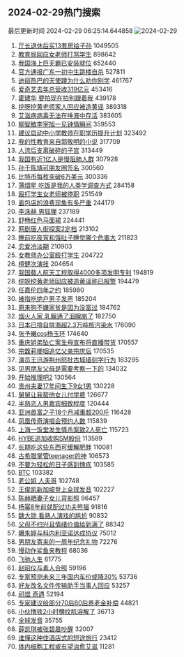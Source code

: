 ## 2024-02-29热门搜索 
最后更新时间 2024-02-29 06:25:14.644858 
![2024-02-29](https://imgs-storage.s3.us-east-005.backblazeb2.com/20240229/2024-02-29.png?versionId=4_z8fbbed132d73df8689c40f13_f103b1d8c3b90d60f_d20240228_m222514_c005_v0501005_t0055_u01709159114599) 
1. [厅长退休后买13套房给子孙](https://s.weibo.com/weibo?q=%23%E5%8E%85%E9%95%BF%E9%80%80%E4%BC%91%E5%90%8E%E4%B9%B013%E5%A5%97%E6%88%BF%E7%BB%99%E5%AD%90%E5%AD%99%23&t=31&band_rank=1&Refer=top) 1049505
1. [教育局回应女老师打骂学生](https://s.weibo.com/weibo?q=%23%E6%95%99%E8%82%B2%E5%B1%80%E5%9B%9E%E5%BA%94%E5%A5%B3%E8%80%81%E5%B8%88%E6%89%93%E9%AA%82%E5%AD%A6%E7%94%9F%23&t=31&band_rank=2&Refer=top) 898642
1. [我国海上巨无霸已安装就位](https://s.weibo.com/weibo?q=%23%E6%88%91%E5%9B%BD%E6%B5%B7%E4%B8%8A%E5%B7%A8%E6%97%A0%E9%9C%B8%E5%B7%B2%E5%AE%89%E8%A3%85%E5%B0%B1%E4%BD%8D%23&t=31&band_rank=3&Refer=top) 652440
1. [官方通报广东一初中生跳楼自杀](https://s.weibo.com/weibo?q=%23%E5%AE%98%E6%96%B9%E9%80%9A%E6%8A%A5%E5%B9%BF%E4%B8%9C%E4%B8%80%E5%88%9D%E4%B8%AD%E7%94%9F%E8%B7%B3%E6%A5%BC%E8%87%AA%E6%9D%80%23&t=31&band_rank=4&Refer=top) 527811
1. [迪丽热巴的天使蹲为什么劝你别学](https://s.weibo.com/weibo?q=%23%E8%BF%AA%E4%B8%BD%E7%83%AD%E5%B7%B4%E7%9A%84%E5%A4%A9%E4%BD%BF%E8%B9%B2%E4%B8%BA%E4%BB%80%E4%B9%88%E5%8A%9D%E4%BD%A0%E5%88%AB%E5%AD%A6%23&t=31&band_rank=5&Refer=top) 461767
1. [爱奇艺去年总营收319亿元](https://s.weibo.com/weibo?q=%23%E7%88%B1%E5%A5%87%E8%89%BA%E5%8E%BB%E5%B9%B4%E6%80%BB%E8%90%A5%E6%94%B6319%E4%BA%BF%E5%85%83%23&t=31&band_rank=6&Refer=top) 453416
1. [霍建华 要拍现在拍别跟着我](https://s.weibo.com/weibo?q=%E9%9C%8D%E5%BB%BA%E5%8D%8E%20%E8%A6%81%E6%8B%8D%E7%8E%B0%E5%9C%A8%E6%8B%8D%E5%88%AB%E8%B7%9F%E7%9D%80%E6%88%91&t=31&band_rank=7&Refer=top) 439178
1. [挖呀挖黄老师家人回应被造黄谣](https://s.weibo.com/weibo?q=%23%E6%8C%96%E5%91%80%E6%8C%96%E9%BB%84%E8%80%81%E5%B8%88%E5%AE%B6%E4%BA%BA%E5%9B%9E%E5%BA%94%E8%A2%AB%E9%80%A0%E9%BB%84%E8%B0%A3%23&t=31&band_rank=8&Refer=top) 389318
1. [艾滋病病毒无法在唾液中存活](https://s.weibo.com/weibo?q=%23%E8%89%BE%E6%BB%8B%E7%97%85%E7%97%85%E6%AF%92%E6%97%A0%E6%B3%95%E5%9C%A8%E5%94%BE%E6%B6%B2%E4%B8%AD%E5%AD%98%E6%B4%BB%23&t=31&band_rank=9&Refer=top) 383605
1. [柳智敏李宰旭一见钟情瞬间](https://s.weibo.com/weibo?q=%23%E6%9F%B3%E6%99%BA%E6%95%8F%E6%9D%8E%E5%AE%B0%E6%97%AD%E4%B8%80%E8%A7%81%E9%92%9F%E6%83%85%E7%9E%AC%E9%97%B4%23&t=31&band_rank=15&Refer=top) 359553
1. [建议启动中小学教师在职学历提升计划](https://s.weibo.com/weibo?q=%23%E5%BB%BA%E8%AE%AE%E5%90%AF%E5%8A%A8%E4%B8%AD%E5%B0%8F%E5%AD%A6%E6%95%99%E5%B8%88%E5%9C%A8%E8%81%8C%E5%AD%A6%E5%8E%86%E6%8F%90%E5%8D%87%E8%AE%A1%E5%88%92%23&t=31&band_rank=10&Refer=top) 323492
1. [我的性教育来自郭敬明的小说](https://s.weibo.com/weibo?q=%23%E6%88%91%E7%9A%84%E6%80%A7%E6%95%99%E8%82%B2%E6%9D%A5%E8%87%AA%E9%83%AD%E6%95%AC%E6%98%8E%E7%9A%84%E5%B0%8F%E8%AF%B4%23&t=31&band_rank=11&Refer=top) 317709
1. [人流后支离破碎的子宫](https://s.weibo.com/weibo?q=%E4%BA%BA%E6%B5%81%E5%90%8E%E6%94%AF%E7%A6%BB%E7%A0%B4%E7%A2%8E%E7%9A%84%E5%AD%90%E5%AE%AB&t=31&band_rank=12&Refer=top) 313449
1. [我国有近1亿人是慢阻肺人群](https://s.weibo.com/weibo?q=%23%E6%88%91%E5%9B%BD%E6%9C%89%E8%BF%911%E4%BA%BF%E4%BA%BA%E6%98%AF%E6%85%A2%E9%98%BB%E8%82%BA%E4%BA%BA%E7%BE%A4%23&t=31&band_rank=13&Refer=top) 307928
1. [孙千陈靖可朋友圈签名](https://s.weibo.com/weibo?q=%23%E5%AD%99%E5%8D%83%E9%99%88%E9%9D%96%E5%8F%AF%E6%9C%8B%E5%8F%8B%E5%9C%88%E7%AD%BE%E5%90%8D%23&t=31&band_rank=14&Refer=top) 300560
1. [比特币每枚突破6万美元](https://s.weibo.com/weibo?q=%23%E6%AF%94%E7%89%B9%E5%B8%81%E6%AF%8F%E6%9E%9A%E7%AA%81%E7%A0%B46%E4%B8%87%E7%BE%8E%E5%85%83%23&t=31&band_rank=15&Refer=top) 300336
1. [蒲熠星 吃饭是我的人类学调查方式](https://s.weibo.com/weibo?q=%E8%92%B2%E7%86%A0%E6%98%9F%20%E5%90%83%E9%A5%AD%E6%98%AF%E6%88%91%E7%9A%84%E4%BA%BA%E7%B1%BB%E5%AD%A6%E8%B0%83%E6%9F%A5%E6%96%B9%E5%BC%8F&t=31&band_rank=16&Refer=top) 284158
1. [殴打学生女老师被停职](https://s.weibo.com/weibo?q=%23%E6%AE%B4%E6%89%93%E5%AD%A6%E7%94%9F%E5%A5%B3%E8%80%81%E5%B8%88%E8%A2%AB%E5%81%9C%E8%81%8C%23&t=31&band_rank=17&Refer=top) 251549
1. [面包店的浪费现象有多严重](https://s.weibo.com/weibo?q=%23%E9%9D%A2%E5%8C%85%E5%BA%97%E7%9A%84%E6%B5%AA%E8%B4%B9%E7%8E%B0%E8%B1%A1%E6%9C%89%E5%A4%9A%E4%B8%A5%E9%87%8D%23&t=31&band_rank=42&Refer=top) 244179
1. [李洙赫 男狐狸](https://s.weibo.com/weibo?q=%E6%9D%8E%E6%B4%99%E8%B5%AB%20%E7%94%B7%E7%8B%90%E7%8B%B8&t=31&band_rank=18&Refer=top) 237189
1. [舒畅红色马面裙](https://s.weibo.com/weibo?q=%23%E8%88%92%E7%95%85%E7%BA%A2%E8%89%B2%E9%A9%AC%E9%9D%A2%E8%A3%99%23&t=31&band_rank=19&Refer=top) 224441
1. [网剧唐人街探案2定档](https://s.weibo.com/weibo?q=%23%E7%BD%91%E5%89%A7%E5%94%90%E4%BA%BA%E8%A1%97%E6%8E%A2%E6%A1%882%E5%AE%9A%E6%A1%A3%23&t=31&band_rank=20&Refer=top) 213102
1. [睡前吃夜宵和饿肚子睡觉哪个危害大](https://s.weibo.com/weibo?q=%23%E7%9D%A1%E5%89%8D%E5%90%83%E5%A4%9C%E5%AE%B5%E5%92%8C%E9%A5%BF%E8%82%9A%E5%AD%90%E7%9D%A1%E8%A7%89%E5%93%AA%E4%B8%AA%E5%8D%B1%E5%AE%B3%E5%A4%A7%23&t=31&band_rank=21&Refer=top) 211823
1. [恋爱冷淡期](https://s.weibo.com/weibo?q=%E6%81%8B%E7%88%B1%E5%86%B7%E6%B7%A1%E6%9C%9F&t=31&band_rank=22&Refer=top) 210903
1. [女教师办公室殴打学生](https://s.weibo.com/weibo?q=%23%E5%A5%B3%E6%95%99%E5%B8%88%E5%8A%9E%E5%85%AC%E5%AE%A4%E6%AE%B4%E6%89%93%E5%AD%A6%E7%94%9F%23&t=31&band_rank=23&Refer=top) 204722
1. [檀健次演技](https://s.weibo.com/weibo?q=%E6%AA%80%E5%81%A5%E6%AC%A1%E6%BC%94%E6%8A%80&t=31&band_rank=24&Refer=top) 204654
1. [我国载人航天工程取得4000多项发明专利](https://s.weibo.com/weibo?q=%23%E6%88%91%E5%9B%BD%E8%BD%BD%E4%BA%BA%E8%88%AA%E5%A4%A9%E5%B7%A5%E7%A8%8B%E5%8F%96%E5%BE%974000%E5%A4%9A%E9%A1%B9%E5%8F%91%E6%98%8E%E4%B8%93%E5%88%A9%23&t=31&band_rank=3&Refer=top) 194819
1. [挖呀挖黄老师回应被造黄谣称已报警](https://s.weibo.com/weibo?q=%23%E6%8C%96%E5%91%80%E6%8C%96%E9%BB%84%E8%80%81%E5%B8%88%E5%9B%9E%E5%BA%94%E8%A2%AB%E9%80%A0%E9%BB%84%E8%B0%A3%E7%A7%B0%E5%B7%B2%E6%8A%A5%E8%AD%A6%23&t=31&band_rank=25&Refer=top) 194479
1. [任嘉伦四年之约](https://s.weibo.com/weibo?q=%23%E4%BB%BB%E5%98%89%E4%BC%A6%E5%9B%9B%E5%B9%B4%E4%B9%8B%E7%BA%A6%23&t=31&band_rank=26&Refer=top) 185980
1. [被指吃绝户男子发声](https://s.weibo.com/weibo?q=%23%E8%A2%AB%E6%8C%87%E5%90%83%E7%BB%9D%E6%88%B7%E7%94%B7%E5%AD%90%E5%8F%91%E5%A3%B0%23&t=31&band_rank=27&Refer=top) 185204
1. [原来狗不嫌家贫是因为没富过](https://s.weibo.com/weibo?q=%E5%8E%9F%E6%9D%A5%E7%8B%97%E4%B8%8D%E5%AB%8C%E5%AE%B6%E8%B4%AB%E6%98%AF%E5%9B%A0%E4%B8%BA%E6%B2%A1%E5%AF%8C%E8%BF%87&t=31&band_rank=28&Refer=top) 184762
1. [烟火人家 乳腺通了泪腺崩了](https://s.weibo.com/weibo?q=%E7%83%9F%E7%81%AB%E4%BA%BA%E5%AE%B6%20%E4%B9%B3%E8%85%BA%E9%80%9A%E4%BA%86%E6%B3%AA%E8%85%BA%E5%B4%A9%E4%BA%86&t=31&band_rank=29&Refer=top) 182750
1. [日本已擅自排海超2.3万吨核污染水](https://s.weibo.com/weibo?q=%23%E6%97%A5%E6%9C%AC%E5%B7%B2%E6%93%85%E8%87%AA%E6%8E%92%E6%B5%B7%E8%B6%852.3%E4%B8%87%E5%90%A8%E6%A0%B8%E6%B1%A1%E6%9F%93%E6%B0%B4%23&t=31&band_rank=30&Refer=top) 176090
1. [张予曦cos杨玉环](https://s.weibo.com/weibo?q=%23%E5%BC%A0%E4%BA%88%E6%9B%A6cos%E6%9D%A8%E7%8E%89%E7%8E%AF%23&t=31&band_rank=31&Refer=top) 174640
1. [重庆姐弟坠亡案生母宣布将直播带货](https://s.weibo.com/weibo?q=%23%E9%87%8D%E5%BA%86%E5%A7%90%E5%BC%9F%E5%9D%A0%E4%BA%A1%E6%A1%88%E7%94%9F%E6%AF%8D%E5%AE%A3%E5%B8%83%E5%B0%86%E7%9B%B4%E6%92%AD%E5%B8%A6%E8%B4%A7%23&t=31&band_rank=32&Refer=top) 170557
1. [宗馥莉哽咽追忆父亲宗庆后](https://s.weibo.com/weibo?q=%23%E5%AE%97%E9%A6%A5%E8%8E%89%E5%93%BD%E5%92%BD%E8%BF%BD%E5%BF%86%E7%88%B6%E4%BA%B2%E5%AE%97%E5%BA%86%E5%90%8E%23&t=31&band_rank=33&Refer=top) 170535
1. [演员王迅游荆州怒批古城墙刻字行为](https://s.weibo.com/weibo?q=%23%E6%BC%94%E5%91%98%E7%8E%8B%E8%BF%85%E6%B8%B8%E8%8D%86%E5%B7%9E%E6%80%92%E6%89%B9%E5%8F%A4%E5%9F%8E%E5%A2%99%E5%88%BB%E5%AD%97%E8%A1%8C%E4%B8%BA%23&t=31&band_rank=34&Refer=top) 163295
1. [见男朋友父母是需要考察一下的](https://s.weibo.com/weibo?q=%E8%A7%81%E7%94%B7%E6%9C%8B%E5%8F%8B%E7%88%B6%E6%AF%8D%E6%98%AF%E9%9C%80%E8%A6%81%E8%80%83%E5%AF%9F%E4%B8%80%E4%B8%8B%E7%9A%84&t=31&band_rank=35&Refer=top) 134032
1. [开始推理吧2](https://s.weibo.com/weibo?q=%E5%BC%80%E5%A7%8B%E6%8E%A8%E7%90%86%E5%90%A72&t=31&band_rank=36&Refer=top) 130564
1. [贵州夫妻17年间生下9女1男](https://s.weibo.com/weibo?q=%23%E8%B4%B5%E5%B7%9E%E5%A4%AB%E5%A6%BB17%E5%B9%B4%E9%97%B4%E7%94%9F%E4%B8%8B9%E5%A5%B31%E7%94%B7%23&t=31&band_rank=37&Refer=top) 130228
1. [舅舅让我帮他女儿付学费](https://s.weibo.com/weibo?q=%23%E8%88%85%E8%88%85%E8%AE%A9%E6%88%91%E5%B8%AE%E4%BB%96%E5%A5%B3%E5%84%BF%E4%BB%98%E5%AD%A6%E8%B4%B9%23&t=31&band_rank=40&Refer=top) 126677
1. [半熟恋人男嘉宾细致程度](https://s.weibo.com/weibo?q=%E5%8D%8A%E7%86%9F%E6%81%8B%E4%BA%BA%E7%94%B7%E5%98%89%E5%AE%BE%E7%BB%86%E8%87%B4%E7%A8%8B%E5%BA%A6&t=31&band_rank=38&Refer=top) 120444
1. [亚洲首富之子18个月减重超200斤](https://s.weibo.com/weibo?q=%23%E4%BA%9A%E6%B4%B2%E9%A6%96%E5%AF%8C%E4%B9%8B%E5%AD%9018%E4%B8%AA%E6%9C%88%E5%87%8F%E9%87%8D%E8%B6%85200%E6%96%A4%23&t=31&band_rank=39&Refer=top) 116428
1. [凤凰传奇演唱会预约人数](https://s.weibo.com/weibo?q=%E5%87%A4%E5%87%B0%E4%BC%A0%E5%A5%87%E6%BC%94%E5%94%B1%E4%BC%9A%E9%A2%84%E7%BA%A6%E4%BA%BA%E6%95%B0&t=31&band_rank=40&Refer=top) 115839
1. [上海一饭堂发生情杀案致2人死亡](https://s.weibo.com/weibo?q=%23%E4%B8%8A%E6%B5%B7%E4%B8%80%E9%A5%AD%E5%A0%82%E5%8F%91%E7%94%9F%E6%83%85%E6%9D%80%E6%A1%88%E8%87%B42%E4%BA%BA%E6%AD%BB%E4%BA%A1%23&t=31&band_rank=41&Refer=top) 115723
1. [HYBE追加收购SM股份](https://s.weibo.com/weibo?q=%23HYBE%E8%BF%BD%E5%8A%A0%E6%94%B6%E8%B4%ADSM%E8%82%A1%E4%BB%BD%23&t=31&band_rank=42&Refer=top) 113589
1. [长期吃这些东西可缓解肥胖](https://s.weibo.com/weibo?q=%23%E9%95%BF%E6%9C%9F%E5%90%83%E8%BF%99%E4%BA%9B%E4%B8%9C%E8%A5%BF%E5%8F%AF%E7%BC%93%E8%A7%A3%E8%82%A5%E8%83%96%23&t=31&band_rank=43&Refer=top) 110081
1. [古希腊掌管teenager的神](https://s.weibo.com/weibo?q=%E5%8F%A4%E5%B8%8C%E8%85%8A%E6%8E%8C%E7%AE%A1teenager%E7%9A%84%E7%A5%9E&t=31&band_rank=37&Refer=top) 106573
1. [不要为轻松的日子感到愧疚](https://s.weibo.com/weibo?q=%E4%B8%8D%E8%A6%81%E4%B8%BA%E8%BD%BB%E6%9D%BE%E7%9A%84%E6%97%A5%E5%AD%90%E6%84%9F%E5%88%B0%E6%84%A7%E7%96%9A&t=31&band_rank=44&Refer=top) 103585
1. [BTC](https://s.weibo.com/weibo?q=BTC&t=31&band_rank=39&Refer=top) 103382
1. [老公姐 人夫哥](https://s.weibo.com/weibo?q=%E8%80%81%E5%85%AC%E5%A7%90%20%E4%BA%BA%E5%A4%AB%E5%93%A5&t=31&band_rank=45&Refer=top) 102748
1. [王俊凯新加坡登上全球发音](https://s.weibo.com/weibo?q=%23%E7%8E%8B%E4%BF%8A%E5%87%AF%E6%96%B0%E5%8A%A0%E5%9D%A1%E7%99%BB%E4%B8%8A%E5%85%A8%E7%90%83%E5%8F%91%E9%9F%B3%23&t=31&band_rank=46&Refer=top) 102227
1. [陈赫晒妻子女儿背影照](https://s.weibo.com/weibo?q=%23%E9%99%88%E8%B5%AB%E6%99%92%E5%A6%BB%E5%AD%90%E5%A5%B3%E5%84%BF%E8%83%8C%E5%BD%B1%E7%85%A7%23&t=31&band_rank=47&Refer=top) 96457
1. [杨幂8年前就配过功夫熊猫](https://s.weibo.com/weibo?q=%E6%9D%A8%E5%B9%828%E5%B9%B4%E5%89%8D%E5%B0%B1%E9%85%8D%E8%BF%87%E5%8A%9F%E5%A4%AB%E7%86%8A%E7%8C%AB&t=31&band_rank=48&Refer=top) 91816
1. [魏大勋 看熟人演戏的尴尬](https://s.weibo.com/weibo?q=%E9%AD%8F%E5%A4%A7%E5%8B%8B%20%E7%9C%8B%E7%86%9F%E4%BA%BA%E6%BC%94%E6%88%8F%E7%9A%84%E5%B0%B4%E5%B0%AC&t=31&band_rank=49&Refer=top) 90832
1. [父母不扫兴且情绪价值给到满了](https://s.weibo.com/weibo?q=%E7%88%B6%E6%AF%8D%E4%B8%8D%E6%89%AB%E5%85%B4%E4%B8%94%E6%83%85%E7%BB%AA%E4%BB%B7%E5%80%BC%E7%BB%99%E5%88%B0%E6%BB%A1%E4%BA%86&t=31&band_rank=50&Refer=top) 88342
1. [曝朱婷与科内利亚诺达成协议](https://s.weibo.com/weibo?q=%23%E6%9B%9D%E6%9C%B1%E5%A9%B7%E4%B8%8E%E7%A7%91%E5%86%85%E5%88%A9%E4%BA%9A%E8%AF%BA%E8%BE%BE%E6%88%90%E5%8D%8F%E8%AE%AE%23&t=31&band_rank=46&Refer=top) 75012
1. [男朋友寄来的一周年纪念礼物](https://s.weibo.com/weibo?q=%E7%94%B7%E6%9C%8B%E5%8F%8B%E5%AF%84%E6%9D%A5%E7%9A%84%E4%B8%80%E5%91%A8%E5%B9%B4%E7%BA%AA%E5%BF%B5%E7%A4%BC%E7%89%A9&t=31&band_rank=40&Refer=top) 72276
1. [慢动作鲨鱼夹教程](https://s.weibo.com/weibo?q=%E6%85%A2%E5%8A%A8%E4%BD%9C%E9%B2%A8%E9%B1%BC%E5%A4%B9%E6%95%99%E7%A8%8B&t=31&band_rank=36&Refer=top) 68036
1. [飞驰人生](https://s.weibo.com/weibo?q=%E9%A3%9E%E9%A9%B0%E4%BA%BA%E7%94%9F&t=31&band_rank=50&Refer=top) 61775
1. [赵昭仪与素人合照](https://s.weibo.com/weibo?q=%23%E8%B5%B5%E6%98%AD%E4%BB%AA%E4%B8%8E%E7%B4%A0%E4%BA%BA%E5%90%88%E7%85%A7%23&t=31&band_rank=29&Refer=top) 59196
1. [专家预测未来三年国内车价或降30%](https://s.weibo.com/weibo?q=%23%E4%B8%93%E5%AE%B6%E9%A2%84%E6%B5%8B%E6%9C%AA%E6%9D%A5%E4%B8%89%E5%B9%B4%E5%9B%BD%E5%86%85%E8%BD%A6%E4%BB%B7%E6%88%96%E9%99%8D30%25%23&t=31&band_rank=49&Refer=top) 53736
1. [好友改名文件传输助手当事人回应](https://s.weibo.com/weibo?q=%23%E5%A5%BD%E5%8F%8B%E6%94%B9%E5%90%8D%E6%96%87%E4%BB%B6%E4%BC%A0%E8%BE%93%E5%8A%A9%E6%89%8B%E5%BD%93%E4%BA%8B%E4%BA%BA%E5%9B%9E%E5%BA%94%23&t=31&band_rank=37&Refer=top) 53257
1. [祁煜 奇遇](https://s.weibo.com/weibo?q=%E7%A5%81%E7%85%9C%20%E5%A5%87%E9%81%87&t=31&band_rank=39&Refer=top) 52194
1. [专家建议给部分70后80后养老金补偿](https://s.weibo.com/weibo?q=%23%E4%B8%93%E5%AE%B6%E5%BB%BA%E8%AE%AE%E7%BB%99%E9%83%A8%E5%88%8670%E5%90%8E80%E5%90%8E%E5%85%BB%E8%80%81%E9%87%91%E8%A1%A5%E5%81%BF%23&t=31&band_rank=33&Refer=top) 44821
1. [小伙撸铁2小时横纹肌溶解了](https://s.weibo.com/weibo?q=%23%E5%B0%8F%E4%BC%99%E6%92%B8%E9%93%812%E5%B0%8F%E6%97%B6%E6%A8%AA%E7%BA%B9%E8%82%8C%E6%BA%B6%E8%A7%A3%E4%BA%86%23&t=31&band_rank=34&Refer=top) 36713
1. [全球发音](https://s.weibo.com/weibo?q=%E5%85%A8%E7%90%83%E5%8F%91%E9%9F%B3&t=31&band_rank=37&Refer=top) 35755
1. [薛凯琪被张碧晨吵醒](https://s.weibo.com/weibo?q=%23%E8%96%9B%E5%87%AF%E7%90%AA%E8%A2%AB%E5%BC%A0%E7%A2%A7%E6%99%A8%E5%90%B5%E9%86%92%23&t=31&band_rank=17&Refer=top) 32007
1. [谁懂这种住酒店式的短途旅行](https://s.weibo.com/weibo?q=%E8%B0%81%E6%87%82%E8%BF%99%E7%A7%8D%E4%BD%8F%E9%85%92%E5%BA%97%E5%BC%8F%E7%9A%84%E7%9F%AD%E9%80%94%E6%97%85%E8%A1%8C&t=31&band_rank=47&Refer=top) 23412
1. [体内细胞工程或有望治愈艾滋](https://s.weibo.com/weibo?q=%23%E4%BD%93%E5%86%85%E7%BB%86%E8%83%9E%E5%B7%A5%E7%A8%8B%E6%88%96%E6%9C%89%E6%9C%9B%E6%B2%BB%E6%84%88%E8%89%BE%E6%BB%8B%23&t=31&band_rank=50&Refer=top) 11281
